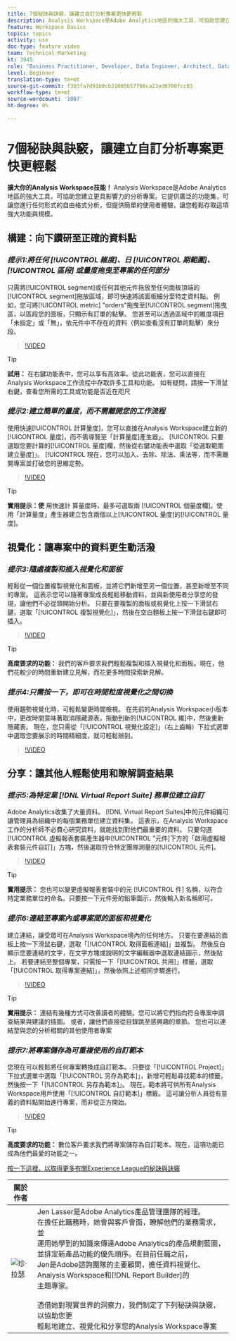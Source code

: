 ```yaml
---
title: 7個秘訣與訣竅，讓建立自訂分析專案更快更輕鬆
description: Analysis Workspace是Adobe Analytics地區的強大工具，可協助您建立更具影響力的分析專案。 它提供廣泛的功能集，可讓您進行任何形式的自由格式分析，但提供簡單的使用者體驗，讓您輕鬆存取這項強大功能與規模。
feature: Workspace Basics
topics: topics
activity: use
doc-type: feature video
team: Technical Marketing
kt: 3945
role: "Business Practitioner, Developer, Data Engineer, Architect, Data Architect, Administrator, Leader"
level: Beginner
translation-type: tm+mt
source-git-commit: f3b3fa7d91b0cb21005b57768ca23ed6700fcc03
workflow-type: tm+mt
source-wordcount: '1067'
ht-degree: 0%

---
```



# 7個秘訣與訣竅，讓建立自訂分析專案更快更輕鬆

**擴大你的Analysis Workspace技能！**
Analysis Workspace是Adobe Analytics地區的強大工具，可協助您建立更具影響力的分析專案。它提供廣泛的功能集，可讓您進行任何形式的自由格式分析，但提供簡單的使用者體驗，讓您輕鬆存取這項強大功能與規模。

## 構建：向下鑽研至正確的資料點

### ***提示1:將任何 [!UICONTROL 維度]、日 [!UICONTROL 期範圍]、 [!UICONTROL 區段]  或量度拖曳至專案的任何部分***

只需將[!UICONTROL segment]或任何其他元件拖放至任何面板頂端的[!UICONTROL segment]拖放區域，即可快速將該面板細分至特定資料點。 例如，您可將[!UICONTROL metric] &quot;orders&quot;拖曳至[!UICONTROL segment]拖曳區，以區段您的面板，只顯示有訂單的點擊。 您甚至可以透過區域中的維度項目「未指定」或「無」，依元件中不存在的資料（例如查看沒有訂單的點擊）來分段。

>[!VIDEO](https://video.tv.adobe.com/v/24036/?quality=12)

>[!TIP]
>
>**試用：** 在右鍵功能表中，您可以享有高效率。從此功能表，您可以直接在Analysis Workspace工作流程中存取許多工具和功能。 如有疑問，請按一下滑鼠右鍵，查看您所需的工具或功能是否近在咫尺

### ***提示2:建立簡單的量度，而不需離開您的工作流程***

使用快速[!UICONTROL 計算量度]，您可以直接在Analysis Workspace建立新的[!UICONTROL 量度]，而不需導覽至「計算量度]產生器」。 [!UICONTROL 只要選取您要計算的[!UICONTROL 量度]欄，然後從右鍵功能表中選取「從選取範圍建立量度]」。 [!UICONTROL 現在，您可以加入、去除、除法、乘法等，而不需離開專案並打破您的思維定勢。

>[!VIDEO](https://video.tv.adobe.com/v/23126/?quality=12)

>[!TIP]
>
>**實用提示：使** 用快速計  算量度時，最多可選取兩 [!UICONTROL 個量度欄]。使用「計算量度」產生器建立包含兩個以上[!UICONTROL 量度]的[!UICONTROL 量度]。

## 視覺化：讓專案中的資料更生動活潑

### ***提示3:隨處複製和插入視覺化和面板***

輕鬆從一個位置複製視覺化和面板，並將它們新增至另一個位置，甚至新增至不同的專案。 這表示您可以隨著專案成長輕鬆移動資料，並與新使用者分享您的發現，讓他們不必從頭開始分析。 只要在要複製的面板或視覺化上按一下滑鼠右鍵，選取「[!UICONTROL 複製視覺化]」，然後在空白麵板上按一下滑鼠右鍵即可插入。

>[!VIDEO](https://video.tv.adobe.com/v/23230/?quality=12)

>[!TIP]
>
>**高度要求的功能：** 我們的客戶要求我們輕鬆複製和插入視覺化和面板。現在，他們花較少的時間重新建立見解，而花更多時間探索新見解。

### ***提示4:只需按一下，即可在時間粒度視覺化之間切換***

使用趨勢視覺化時，可輕鬆變更時間檢視。 在先前的Analysis Workspace小版本中，更改時間意味著取消隱藏源表，拖動到新的[!UICONTROL 維]中，然後重新隱藏表。 現在，您只需從「[!UICONTROL 視覺化設定]」（右上齒輪）下拉式選單中選取您要展示的時間精細度，就可輕鬆辦到。

>[!VIDEO](https://video.tv.adobe.com/v/23548/?quality=12)

## 分享：讓其他人輕鬆使用和瞭解調查結果

### ***提示5:為特定業 [!DNL Virtual Report Suite] 務單位建立自訂***

Adobe Analytics收集了大量資料。 [!DNL Virtual Report Suites]中的元件組織可讓管理員為組織中的每個業務單位建立資料集。 這表示，在Analysis Workspace工作的分析師不必費心研究資料，就能找到對他們最重要的資料。 只要勾選[!UICONTROL 虛擬報表套裝產生器中[!UICONTROL &quot;元件]下方的「啟用虛擬報表套裝元件自訂]」方塊，然後選取符合特定團隊測量的[!UICONTROL 元件]。

>[!VIDEO](https://video.tv.adobe.com/v/23544/?quality=12)

>[!TIP]
>
>**實用提示：** 您也可以變更虛擬報表套裝中的元 [!UICONTROL 件] 名稱，以符合特定業務單位的命名。只要按一下元件旁的鉛筆圖示，然後輸入新名稱即可。

### ***提示6:連結至專案內或專案間的面板和視覺化***

建立連結，讓受眾可在Analysis Workspace境內的任何地方。 只要在要連結的面板上按一下滑鼠右鍵，選取「[!UICONTROL 取得面板連結]」並複製。 然後反白顯示您要連結的文字，在文字方塊或說明的文字編輯器中選取連結圖示，然後貼上。 若要連結至整個專案，只需按一下「[!UICONTROL 共用]」標籤，選取「[!UICONTROL 取得專案連結]」，然後依照上述相同步驟進行。

>[!VIDEO](https://video.tv.adobe.com/v/23724/?quality=12)

>[!TIP]
>
>**實用提示：** 連結有幾種方式可改善讀者的體驗。您可以將它們指向符合專案中調查結果與建議的插圖。 或者，讓他們直接從目錄跳至感興趣的章節。 您也可以連結至與您的分析相關的其他使用者專案

### ***提示7:將專案儲存為可重複使用的自訂範本***

您現在可以輕鬆將任何專案轉換成自訂範本。 只要從「[!UICONTROL Project]」下拉式選單中選取「[!UICONTROL 另存為範本]」，新增可輕鬆尋找範本的標籤，然後按一下「[!UICONTROL 另存為範本]」。 現在，範本將可供所有Analysis Workspace用戶使用「[!UICONTROL 自訂範本]」標籤。 這可讓分析人員從有意義的資料點開始進行專案，而非從正方開始。

>[!VIDEO](https://video.tv.adobe.com/v/23231/?quality=12)

>[!TIP]
>
>**高度要求的功能：** 數位客戶要求我們將專案儲存為自訂範本。現在，這項功能已成為他們最愛的功能之一。

[按一下這裡，以取得更多有關Experience League的秘訣與訣竅](https://experienceleague.adobe.com/?search=tips&amp;tag=Analysis+Workspace#recommended/solutions/analytics)

| 關於作者 |  |
|------------|------------|
| ![珍·拉瑟](assets/jlasser-headshot-s.jpg) | Jen Lasser是Adobe Analytics產品管理團隊的經理。 <br> 在擔任此職務時，她會與客戶會面，瞭解他們的業務需求，並 <br>運用她學到的知識來傳達Adobe Analytics的產品規劃藍圖， <br>並排定新產品功能的優先順序。在目前任職之前，<br>Jen是Adobe諮詢團隊的主要顧問，擔任資料視覺化、Analysis Workspace和[!DNL Report Builder]的<br>主題專家。 <br><br>憑借她對現實世界的洞察力，我們制定了下列秘訣與訣竅，以協助您更 <br>輕鬆地建立、視覺化和分享您的Analysis Workspace專案 |

